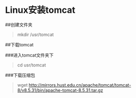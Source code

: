 # Linux安装tomcat

##创建文件夹

> mkdir /usr/tomcat

##下载tomcat

###进入tomcat文件夹下

> cd usr/tomcat

###下载压缩包

> wget http://mirrors.hust.edu.cn/apache/tomcat/tomcat-8/v8.5.31/bin/apache-tomcat-8.5.31.tar.gz

